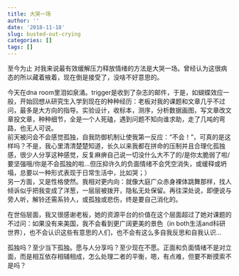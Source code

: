 ```yaml
---
title: 大哭一场
author: ''
date: '2018-11-18'
slug: busted-out-crying
categories: []
tags: []
---
```

至今为止 对我来说最有效缓解压力释放情绪的方法是大哭一场。曾经认为这很病态的所以藏着掖着，现在倒是接受了，没啥不好意思的。  
  
今天在dna room里泪如泉涌。trigger是收到了杂志的邮件，于是，如蝴蝶效应一般，开始回想从研究生入学到现在的种种经历：老板对我的课题和文章几乎不过问，最多是大方向的指导。实验设计，收标本，测序，分析数据画图，写文章改文章投文章，种种细节，全是一个人死磕，遇到问题不知向谁求助，走了几吨的弯路，也无人可说。   
前天被问会不会感觉孤独，自我防御机制让使我第一反应：“不会！”，可真的是这样吗？不是，我心里清清楚楚知道，长久以来我都在拼命的压制并且合理化孤独感，很少人分享这种感觉，反复麻痹自己说一切没什么大不了的/是你太脆弱了啦/要坚强哦/你是不会孤独的啦…但压抑许久的负面情绪不会凭空消失，或缓释或坍塌，总要以一种形式表现于日常生活中，比如哭；）  
另一方面，又是性格使然。我相对更内向：就像大庭广众赤身裸体跳舞那样，找人倾诉似乎把我变成了洋葱，一层层被拨开，隐私无处保留。再往深处说，即便说与旁人听，解铃还需系铃人，或孤独或悲伤，终是要自己消化的。 

在世俗层面，我又很感谢老板，她的资源平台的价值在这个层面超过了她对课题的不过问：如果没有来美国，我不会看到更广阔更美的景色（in both生活and科研世界），也不会认识这些有意思的人们，也不会有这么多自我反思和自我认识…  

孤独吗？至少当下孤独。愿与人分享吗？至少现在不愿。正面和负面情绪不是对立面，而是相互依存相辅相成，怎么处理二者的平衡，嗯，有点难，但要不断摸索不是吗？

